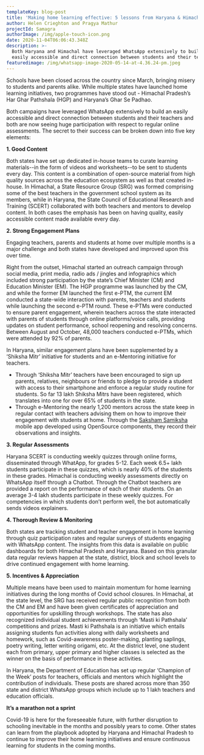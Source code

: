 ```yaml
---
templateKey: blog-post
title: 'Making home learning effective: 5 lessons from Haryana & Himachal Pradesh'
author: Helen Crieghton and Pragya Mathur
projectId: Samagra
authorImage: /img/apple-touch-icon.png
date: 2020-11-04T06:06:43.348Z
description: >-
  Both Haryana and Himachal have leveraged WhatsApp extensively to build an
  easily accessible and direct connection between students and their teachers
featuredimage: /img/whatsapp-image-2020-05-14-at-4.36.24-pm.jpeg
---
```

Schools have been closed across the country since March, bringing misery to students and parents alike. While multiple states have launched home learning initiatives, two programmes have stood out - Himachal Pradesh’s Har Ghar Pathshala (HGP) and Haryana’s Ghar Se Padhao. 

Both campaigns have leveraged WhatsApp extensively to build an easily accessible and direct connection between students and their teachers and both are now seeing huge participation with respect to regular online assessments. The secret to their success can be broken down into five key elements: 

**1. Good Content**

Both states have set up dedicated in-house teams to curate learning materials--in the form of videos and worksheets--to be sent to students every day. This content is a combination of open-source material from high quality sources across the education ecosystem as well as that created in-house. In Himachal, a State Resource Group (SRG) was formed comprising some of the best teachers in the government school system as its members, while in Haryana, the State Council of Educational Research and Training (SCERT) collaborated with both teachers and mentors to develop content. In both cases the emphasis has been on having quality, easily accessible content made available every day. 

**2. Strong Engagement Plans**

Engaging teachers, parents and students at home over multiple months is a major challenge and both states have developed and improved upon this over time. 

Right from the outset, Himachal started an outreach campaign through social media, print media, radio ads / jingles and infographics which included  strong  participation by the state’s Chief Minister (CM) and Education Minister (EM). The HGP programme was launched by the CM, and while the former EM launched the first e-PTM, the current EM conducted a state-wide interaction with parents, teachers and students while launching the second e-PTM round. These e-PTMs were conducted to ensure parent engagement, wherein teachers across the state interacted with parents of students through online platforms/voice calls, providing updates on student performance, school reopening and resolving concerns. Between August and October, 48,000 teachers conducted e-PTMs, which were attended by 92% of parents. 

In Haryana, similar engagement plans have been supplemented by a ‘Shiksha Mitr’ initiative for students and an e-Mentoring initiative for teachers. 

* Through ‘Shiksha Mitr’ teachers have been encouraged to sign up parents, relatives, neighbours or friends to pledge to provide a student with access to their smartphone and enforce a regular study routine for students. So far 13 lakh Shiksha Mitrs have been registered, which translates into one for over 65% of students in the state. 
* Through e-Mentoring the nearly 1,200 mentors across the state keep in regular contact with teachers advising them on how to improve  their engagement with students at home. Through the [Saksham Samiksha](https://tech.samagragovernance.in/index.php/home/ed-samiksha/) mobile app developed using OpenSource components, they record their observations and insights. 

**3. Regular Assessments**

Haryana SCERT is conducting weekly quizzes through online forms, disseminated through WhatApp, for grades 5-12. Each week 6.5+ lakh students participate in these quizzes, which is nearly 40% of the students in these grades. Himachal is conducting weekly assessments directly on WhatsApp itself through a Chatbot.  Through the Chatbot teachers are provided a report on the performance of each of their students. On an average 3-4 lakh students participate in these weekly quizzes. For competencies in which students don’t perform well, the bot automatically sends videos explainers. 

**4. Thorough Review & Monitoring**

Both states are tracking student and teacher engagement in home learning through quiz participation rates and regular surveys of students engaging with WhatsApp content. The insights from this data is available on public dashboards for both Himachal Pradesh and Haryana. Based on this granular data regular reviews happen at the state, district, block and school levels to drive continued engagement with home learning. 

**5. Incentives & Appreciation** 

Multiple means have been used to maintain momentum for home learning initiatives during the long months of Covid school closures. In Himachal, at the state level, the SRG has received regular public recognition from both the CM and EM and have been given certificates of appreciation and opportunities for upskilling through workshops. The state has also recognized individual student achievements through ‘Masti ki Pathshala’ competitions and prizes. Masti ki Pathshala is an initiative which entails assigning students fun activities along with daily worksheets and homework, such as Covid-awareness poster-making, planting saplings, poetry writing, letter writing origami, etc. At the district level, one student each from primary, upper primary and higher classes is selected as the winner on the basis of performance in these activities.

In Haryana, the Department of Education has set up regular ‘Champion of the Week’ posts for teachers, officials and mentors which highlight the contribution of individuals. These posts are shared across more than 350 state and district WhatsApp groups which include up to 1 lakh teachers and education officials. 

**It’s a marathon not a sprint**

Covid-19 is here for the foreseeable future, with further disruption to schooling inevitable in the months and possibly years to come. Other states can learn from the playbook adopted by Haryana and Himachal Pradesh to continue to improve their home learning initiatives and ensure continuous learning for students in the coming months.
